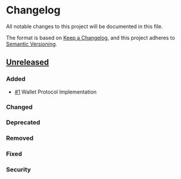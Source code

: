 # Changelog
All notable changes to this project will be documented in this file.

The format is based on [Keep a Changelog](https://keepachangelog.com/en/1.0.0/),
and this project adheres to [Semantic Versioning](https://semver.org/spec/v2.0.0.html).

## [Unreleased]
### Added
- [#1](https://github.com/Manta-Network/cli/pull/1) Wallet Protocol Implementation

### Changed

### Deprecated

### Removed

### Fixed

### Security

[Unreleased]: https://github.com/Manta-Network/cli/compare/HEAD...HEAD
<!-- [0.1.0]: https://github.com/manta-network/cli/releases/tag/v0.1.0 -->
